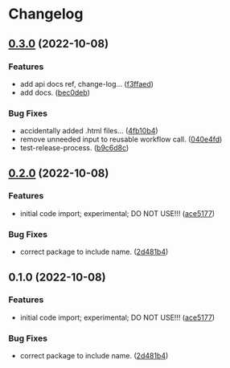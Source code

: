 # Changelog

## [0.3.0](https://github.com/xyngular/py-glazy/compare/v0.2.0...v0.3.0) (2022-10-08)


### Features

* add api docs ref, change-log... ([f3ffaed](https://github.com/xyngular/py-glazy/commit/f3ffaede7cdb3cae04c8144aa163c357a97cb864))
* add docs. ([bec0deb](https://github.com/xyngular/py-glazy/commit/bec0deb753f12a990f8fa79f75d44e529ad398d4))


### Bug Fixes

* accidentally added .html files... ([4fb10b4](https://github.com/xyngular/py-glazy/commit/4fb10b4a7358cd12b9bbb6c5c18cf30c55dabb0b))
* remove unneeded input to reusable workflow call. ([040e4fd](https://github.com/xyngular/py-glazy/commit/040e4fda9b4a5c69108d7bc9ec492621a7e10e64))
* test-release-process. ([b9c6d8c](https://github.com/xyngular/py-glazy/commit/b9c6d8cd7d4e0febef70296cf49728def5a6e19f))

## [0.2.0](https://github.com/xyngular/py-glazy/compare/v0.1.0...v0.2.0) (2022-10-08)


### Features

* initial code import; experimental; DO NOT USE!!! ([ace5177](https://github.com/xyngular/py-glazy/commit/ace517730bc4ff933386e01300b4050f6072ecfb))


### Bug Fixes

* correct package to include name. ([2d481b4](https://github.com/xyngular/py-glazy/commit/2d481b40f3000becfbbda6379ae52c74b89d8164))

## 0.1.0 (2022-10-08)


### Features

* initial code import; experimental; DO NOT USE!!! ([ace5177](https://github.com/xyngular/py-glazy/commit/ace517730bc4ff933386e01300b4050f6072ecfb))


### Bug Fixes

* correct package to include name. ([2d481b4](https://github.com/xyngular/py-glazy/commit/2d481b40f3000becfbbda6379ae52c74b89d8164))
